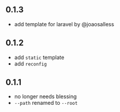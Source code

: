 ## 0.1.3

* add template for laravel by @joaosalless

## 0.1.2

* add `static` template
* add `reconfig`

## 0.1.1

* no longer needs blessing
* `--path` renamed to `--root`

